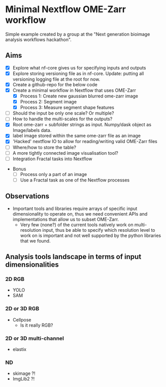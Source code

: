 # Minimal Nextflow OME-Zarr workflow

Simple example created by a group at the "Next generation bioimage analysis workflows hackathon".

## Aims

- [x] Explore what nf-core gives us for specifying inputs and outputs
- [x] Explore storing versioning file as in nf-core. Update: putting all versioning logging file at the root for now.
- [x] Create a github-repo for the below code
- [x] Create a minimal workflow in Nextflow that uses OME-Zarr
  - [x] Process 1: Create new gaussian blurred ome-zarr image
  - [x] Process 2: Segment image
  - [x] Process 3: Measure segment shape features
- [ ] Should the input be only one scale? Or multiple?
- [ ] How to handle the multi-scales for the outputs?
- [x] Root ome-zarr + subfolder strings as input. Numpy/dask object as Image/labels data.
- [x] label image stored within the same ome-zarr file as an image
- [x] 'Hacked' nextflow IO to allow for reading/writing valid OME-Zarr files
- [ ] Where/how to store the table?
- [ ] A more tightly connected image visualisation tool?
- [ ] Integration Fractal tasks into Nextflow 
* Bonus
  - [ ] Process only a part of an image
  - [ ] Use a Fractal task as one of the Nextflow processes
 
## Observations

 * Important tools and libraries require arrays of specific input dimensionality to operate on, thus we need convenient APIs and implementations that allow us to subset OME-Zarr.
   * Very few (none?) of the current tools natively work on multi-resolution input, thus be able to specify which resolution level to work on is important and not well supported by the python libraries that we found.

## Analysis tools landscape in terms of input dimensionalities

### 2D RGB  

- YOLO
- SAM

### 2D or 3D RGB  

- Cellpose
  - Is it really RGB?  

### 2D or 3D multi-channel

- elastix

### ND

- skimage ?!
- ImgLib2 ?!

